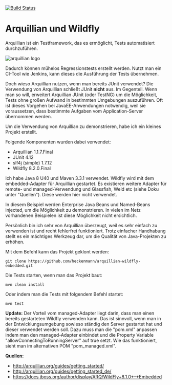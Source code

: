 [![Build Status](https://travis-ci.org/heckenmann/arquillian-wildfly-embedded.svg?branch=master)](https://travis-ci.org/heckenmann/arquillian-wildfly-embedded)

# Arquillian und Wildfly
Arquillian ist ein Testframework, das es ermöglicht, Tests automatisiert durchzuführen.

![arquillian logo](http://design.jboss.org/arquillian/logo/final/arquillian_logo_450px.png)

Dadurch können mühelos Regressionstests erstellt werden. Nutzt man ein CI-Tool wie Jenkins, kann dieses die Ausführung der Tests übernehmen.

Doch wieso Arquillian nutzen, wenn man bereits JUnit verwendet?
Die Verwendung von Arquillian schließt JUnit **nicht** aus. Im Gegenteil. Wenn man so will, erweitert Arquillian JUnit (oder TestNG) um die Möglichkeit, Tests ohne großen Aufwand in bestimmten Umgebungen auszuführen. Oft ist dieses Vorgehen bei JavaEE-Anwendungen notwendig, weil sie voraussetzen, dass bestimmte Aufgaben vom Application-Server übernommen werden.

Um die Verwendung von Arquillian zu demonstrieren, habe ich ein kleines Projekt erstellt.

Folgende Komponenten wurden dabei verwendet:

- Arquillian 1.1.7.Final
- JUnit 4.12
- slf4j (simple) 1.7.12
- Wildfly 8.2.0.Final


Ich habe Java 8 U40 und Maven 3.3.1 verwendet. Wildfly wird mit dem embedded-Adapter für Arquillian gestartet.
Es existieren weitere Adapter für remote- und managed-Verwendung und Glassfish, Weld etc (siehe Doku unter "Quellen"). Diese werden hier nicht verwendet.

In diesem Beispiel werden Enterprise Java Beans und Named-Beans injected, um die Möglichkeit zu demonstrieren. In vielen im Netz vorhandenen Beispielen ist diese Möglichkeit nicht ersichtlich.

Persönlich bin ich sehr von Arquillian überzeugt, weil es sehr einfach zu verwenden ist und recht fehlerfrei funktioniert. Trotz einfacher Handhabung stellt es ein mächtiges Werkzeug dar, um die Qualität von Java-Projekten zu erhöhen.

Mit dem Befehl kann das Projekt geklont werden:
```
git clone https://github.com/heckenmann/arquillian-wildfly-embedded.git
```
Die Tests starten, wenn man das Projekt baut:
```
mvn clean install
```
Oder indem man die Tests mit folgendem Befehl startet:
```
mvn test
```


**Update:**
Der Vorteil vom managed-Adapter liegt darin, dass man einen bereits gestarteten Wildfly verwenden kann. Das ist sinnvoll, wenn man in der Entwicklungsumgebung sowieso ständig den Server gestartet hat und dieser verwendet werden soll. Dazu muss man die "pom.xml" anpassen indem man den managed-Adapter einbindet und die Property Variable "allowConnectingToRunningServer" auf true setzt. Wie das funktioniert, sieht man im alternativen POM "pom_managed.xml".

**Quellen:**
- http://arquillian.org/guides/getting_started/
- http://arquillian.org/guides/getting_started_de/
- https://docs.jboss.org/author/display/ARQ/WildFly+8.1.0+-+Embedded
